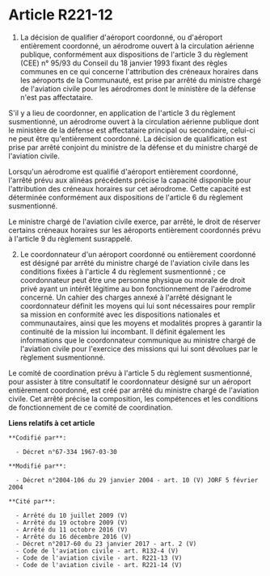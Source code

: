 # Article R221-12

1. La décision de qualifier d'aéroport coordonné, ou d'aéroport entièrement coordonné, un aérodrome ouvert à la circulation
aérienne publique, conformément aux dispositions de l'article 3 du règlement (CEE) n° 95/93 du Conseil du 18 janvier 1993
fixant des règles communes en ce qui concerne l'attribution des créneaux horaires dans les aéroports de la Communauté, est
prise par arrêté du ministre chargé de l'aviation civile pour les aérodromes dont le ministère de la défense n'est pas
affectataire.

S'il y a lieu de coordonner, en application de l'article 3 du règlement susmentionné, un aérodrome ouvert à la circulation
aérienne publique dont le ministère de la défense est affectataire principal ou secondaire, celui-ci ne peut être
qu'entièrement coordonné. La décision de qualification est prise par arrêté conjoint du ministre de la défense et du ministre
chargé de l'aviation civile.

Lorsqu'un aérodrome est qualifié d'aéroport entièrement coordonné, l'arrêté prévu aux alinéas précédents précise la capacité
disponible pour l'attribution des créneaux horaires sur cet aérodrome. Cette capacité est déterminée conformément aux
dispositions de l'article 6 du règlement susmentionné.

Le ministre chargé de l'aviation civile exerce, par arrêté, le droit de réserver certains créneaux horaires sur les aéroports
entièrement coordonnés prévu à l'article 9 du règlement susrappelé.

2. Le coordonnateur d'un aéroport coordonné ou entièrement coordonné est désigné par arrêté du ministre chargé de l'aviation
civile dans les conditions fixées à l'article 4 du règlement susmentionné ; ce coordonnateur peut être une personne physique
ou morale de droit privé ayant un intérêt légitime au bon fonctionnement de l'aérodrome concerné. Un cahier des charges
annexé à l'arrêté désignant le coordonnateur définit les moyens qui lui sont nécessaires pour remplir sa mission en
conformité avec les dispositions nationales et communautaires, ainsi que les moyens et modalités propres à garantir la
continuité de la mission lui incombant. Il définit également les informations que le coordonnateur communique au ministre
chargé de l'aviation civile pour l'exercice des missions qui lui sont dévolues par le règlement susmentionné.

Le comité de coordination prévu à l'article 5 du règlement susmentionné, pour assister à titre consultatif le coordonnateur
désigné sur un aéroport entièrement coordonné, est créé par arrêté du ministre chargé de l'aviation civile. Cet arrêté
précise la composition, les compétences et les conditions de fonctionnement de ce comité de coordination.

**Liens relatifs à cet article**

	**Codifié par**:

	  - Décret n°67-334 1967-03-30

	**Modifié par**:

	  - Décret n°2004-106 du 29 janvier 2004 - art. 10 (V) JORF 5 février 2004

	**Cité par**:

	  - Arrêté du 10 juillet 2009 (V)
	  - Arrêté du 19 octobre 2009 (V)
	  - Arrêté du 11 octobre 2016 (V)
	  - Arrêté du 16 décembre 2016 (V)
	  - Décret n°2017-60 du 23 janvier 2017 - art. 2 (V)
	  - Code de l'aviation civile - art. R132-4 (V)
	  - Code de l'aviation civile - art. R221-13 (V)
	  - Code de l'aviation civile - art. R221-14 (V)
